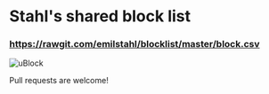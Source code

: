 # Stahl's shared block list

### https://rawgit.com/emilstahl/blocklist/master/block.csv
![uBlock](https://cdn.rawgit.com/emilstahl/blocklist/master/ublock.png)

Pull requests are welcome!
